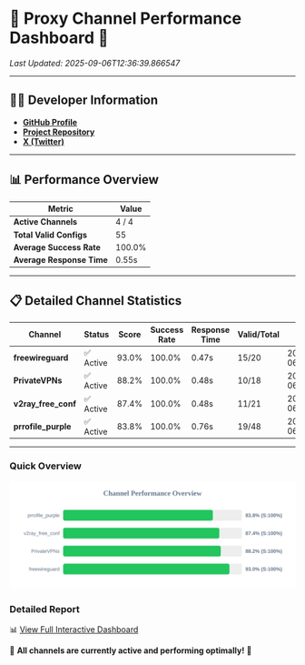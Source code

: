 # 🌟 Proxy Channel Performance Dashboard 🌟

_Last Updated: 2025-09-06T12:36:39.866547_

---

## 👩‍💻 Developer Information

- **[GitHub Profile](https://github.com/4n0nymou3)**  
- **[Project Repository](https://github.com/4n0nymou3/multi-proxy-config-fetcher)**  
- **[X (Twitter)](https://x.com/4n0nymou3)**  

---

## 📊 Performance Overview

| Metric                | Value       |
|-----------------------|-------------|
| **Active Channels**   | 4 / 4       |
| **Total Valid Configs** | 55          |
| **Average Success Rate** | 100.0%      |
| **Average Response Time** | 0.55s       |

---

## 📋 Detailed Channel Statistics

| Channel          | Status     | Score  | Success Rate | Response Time | Valid/Total | Last Success               |
|------------------|------------|--------|--------------|---------------|-------------|----------------------------|
| **freewireguard**  | ✅ Active  | 93.0%  | 100.0% | 0.47s         | 15/20       | 2025-09-06T12:36:39.864792 |
| **PrivateVPNs**  | ✅ Active  | 88.2%  | 100.0% | 0.48s         | 10/18       | 2025-09-06T12:36:39.364546 |
| **v2ray_free_conf**  | ✅ Active  | 87.4%  | 100.0% | 0.48s         | 11/21       | 2025-09-06T12:36:38.852833 |
| **prrofile_purple**  | ✅ Active  | 83.8%  | 100.0% | 0.76s         | 19/48       | 2025-09-06T12:36:38.327504 |

---

### Quick Overview
<div align="center">
  <a href="https://raw.githubusercontent.com/nullluser/NullRepo/refs/heads/main/assets/channel_stats_chart.svg">
    <img src="https://raw.githubusercontent.com/nullluser/NullRepo/refs/heads/main/assets/channel_stats_chart.svg" alt="Source Performance Statistics" width="800">
  </a>
</div>

### Detailed Report
📊 [View Full Interactive Dashboard](https://htmlpreview.github.io/?https://github.com/nullluser/NullRepo/blob/main/assets/performance_report.html)

🎉 **All channels are currently active and performing optimally!** 🎉
